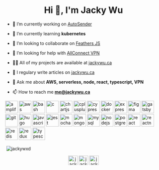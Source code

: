 <h1 align="center">Hi 👋, I'm Jacky Wu</h1>

- 🔭 I’m currently working on [AutoSender](https://apps.apple.com/ca/app/autosender-automatic-texting/id1375015129)

- 🌱 I’m currently learning **kubernetes**

- 👯 I’m looking to collaborate on [Feathers JS](https://feathersjs.com/)

- 🤝 I’m looking for help with [AllConnect VPN](https://getallconnect.com)

- 👨‍💻 All of my projects are available at [jackywu.ca](jackywu.ca)

- 📝 I regulary write articles on [jackywu.ca](jackywu.ca)

- 💬 Ask me about **AWS, serverless, node, react, typescript, VPN**

- 📫 How to reach me **me@jackywu.ca**

<p align="left"><img src="https://docs.amplify.aws/assets/logo-dark.svg" alt="amplify" width="40" height="40"/> <img src="https://devicons.github.io/devicon/devicon.git/icons/amazonwebservices/amazonwebservices-original-wordmark.svg" alt="aws" width="40" height="40"/> <img src="https://www.vectorlogo.zone/logos/gnu_bash/gnu_bash-icon.svg" alt="bash" width="40" height="40"/> <img src="https://devicons.github.io/devicon/devicon.git/icons/c/c-original.svg" alt="c" width="40" height="40"/> <img src="https://www.chartjs.org/media/logo-title.svg" alt="chartjs" width="40" height="40"/> <img src="https://devicons.github.io/devicon/devicon.git/icons/cplusplus/cplusplus-original.svg" alt="cplusplus" width="40" height="40"/> <img src="https://i.ibb.co/CWQq8gw/cypress.webp" alt="cypress" width="40" height="40"/> <img src="https://devicons.github.io/devicon/devicon.git/icons/docker/docker-original-wordmark.svg" alt="docker" width="40" height="40"/> <img src="https://devicons.github.io/devicon/devicon.git/icons/express/express-original-wordmark.svg" alt="express" width="40" height="40"/> <img src="https://www.vectorlogo.zone/logos/figma/figma-icon.svg" alt="figma" width="40" height="40"/> <img src="https://www.vectorlogo.zone/logos/gatsbyjs/gatsbyjs-icon.svg" alt="gatsby" width="40" height="40"/> <img src="https://www.vectorlogo.zone/logos/git-scm/git-scm-icon.svg" alt="git" width="40" height="40"/> <img src="https://api.iconify.design/logos-hugo.svg" alt="hugo" width="40" height="40"/> <img src="https://devicons.github.io/devicon/devicon.git/icons/javascript/javascript-original.svg" alt="javascript" width="40" height="40"/> <img src="https://i.ibb.co/Yj6p14L/jest.png" alt="jest" width="40" height="40"/> <img src="https://i.ibb.co/0MCw42Q/mocha.png" alt="mocha" width="40" height="40"/> <img src="https://devicons.github.io/devicon/devicon.git/icons/mongodb/mongodb-original-wordmark.svg" alt="mongodb" width="40" height="40"/> <img src="https://devicons.github.io/devicon/devicon.git/icons/mysql/mysql-original-wordmark.svg" alt="mysql" width="40" height="40"/> <img src="https://devicons.github.io/devicon/devicon.git/icons/nodejs/nodejs-original-wordmark.svg" alt="nodejs" width="40" height="40"/> <img src="https://devicons.github.io/devicon/devicon.git/icons/postgresql/postgresql-original-wordmark.svg" alt="postgresql" width="40" height="40"/> <img src="https://devicons.github.io/devicon/devicon.git/icons/react/react-original-wordmark.svg" alt="react" width="40" height="40"/> <img src="https://reactnative.dev/img/header_logo.svg" alt="reactnative" width="40" height="40"/> <img src="https://devicons.github.io/devicon/devicon.git/icons/redis/redis-original-wordmark.svg" alt="redis" width="40" height="40"/> <img src="https://devicons.github.io/devicon/devicon.git/icons/redux/redux-original.svg" alt="redux" width="40" height="40"/> <img src="https://devicons.github.io/devicon/devicon.git/icons/typescript/typescript-original.svg" alt="typescript" width="40" height="40"/></p>

<p>&nbsp;<img align="center" src="https://github-readme-stats.vercel.app/api?username=jackywxd&show_icons=true" alt="jackywxd" /></p>

<p align="center">
<a href="https://twitter.com/jackywxd" target="blank"><img align="center" src="https://cdn.jsdelivr.net/npm/simple-icons@3.0.1/icons/twitter.svg" alt="jackywxd" height="30" width="30" /></a>
<a href="https://linkedin.com/in/jackywxd" target="blank"><img align="center" src="https://cdn.jsdelivr.net/npm/simple-icons@3.0.1/icons/linkedin.svg" alt="jackywxd" height="30" width="30" /></a>
<a href="https://fb.com/jackywxd" target="blank"><img align="center" src="https://cdn.jsdelivr.net/npm/simple-icons@3.0.1/icons/facebook.svg" alt="jackywxd" height="30" width="30" /></a>
</p>
